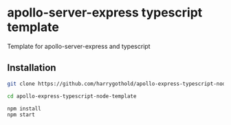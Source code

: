 # apollo-server-express typescript template

Template for apollo-server-express and typescript

## Installation
```bash
git clone https://github.com/harrygothold/apollo-express-typescript-node-template.git

cd apollo-express-typescript-node-template
```

```node
npm install
npm start
```
